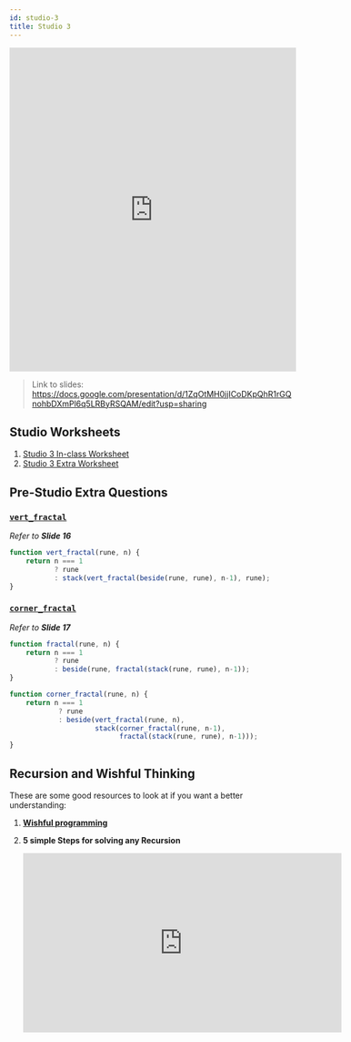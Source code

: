 ```yaml
---
id: studio-3
title: Studio 3
---
```


<iframe src="https://docs.google.com/presentation/d/e/2PACX-1vSmFjIYOgTunIaE2_3lEJcjU6iboF4sQIsDBwBJkRo82iTALEYHe7uCScBjX_EyA-VlpbbGxsgyqaAT/embed?start=false&loop=false&delayms=3000" frameborder="0" width="100%" height="569" allowfullscreen="true" mozallowfullscreen="true" webkitallowfullscreen="true"></iframe>

> Link to slides: https://docs.google.com/presentation/d/1ZqOtMH0jjICoDKpQhR1rGQnohbDXmPl6q5LRByRSQAM/edit?usp=sharing

## Studio Worksheets

1. [Studio 3 In-class Worksheet](https://drive.google.com/file/d/1OcBZBwV9KbzxxktCbIVCNGhLGVviNhyq/view?usp=sharing)
2. [Studio 3 Extra Worksheet](https://drive.google.com/file/d/1u0u3I70s_2cxImnPBdaTcS5RMKRZyIGV/view?usp=sharing)

## Pre-Studio Extra Questions

### [`vert_fractal`](https://share.sourceacademy.nus.edu.sg/y3nws)

_Refer to **Slide 16**_

```javascript
function vert_fractal(rune, n) {
    return n === 1
           ? rune
           : stack(vert_fractal(beside(rune, rune), n-1), rune);
}
```
### [`corner_fractal`](https://share.sourceacademy.nus.edu.sg/y3nws)

_Refer to **Slide 17**_

```javascript
function fractal(rune, n) {
    return n === 1
           ? rune
           : beside(rune, fractal(stack(rune, rune), n-1));
}

function corner_fractal(rune, n) {
    return n === 1
            ? rune
            : beside(vert_fractal(rune, n),
                     stack(corner_fractal(rune, n-1), 
                           fractal(stack(rune, rune), n-1)));
}
```

## Recursion and Wishful Thinking

These are some good resources to look at if you want a better understanding: 

1. [**Wishful programming**](https://blog.thesoftwarecraft.com/2013/11/wishful-programming.html)
2. **5 simple Steps for solving any Recursion**

    <iframe width="560" height="315" src="https://www.youtube.com/embed/ngCos392W4w" title="YouTube video player" frameborder="0" allow="accelerometer; autoplay; clipboard-write; encrypted-media; gyroscope; picture-in-picture" allowfullscreen></iframe>
